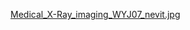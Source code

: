 [Medical_X-Ray_imaging_WYJ07_nevit.jpg](http://upload.wikimedia.org/wikipedia/commons/e/e1/Medical_X-Ray_imaging_WYJ07_nevit.jpg)